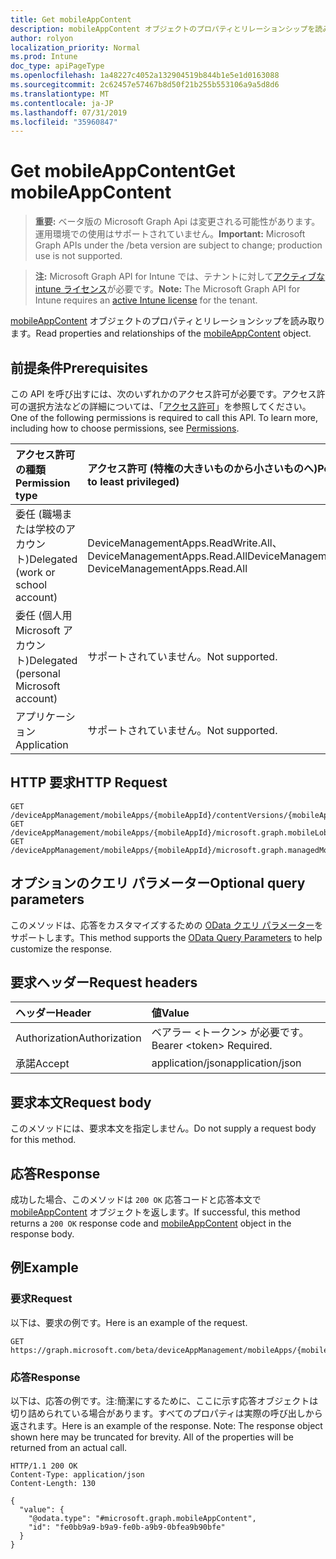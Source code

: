 ```yaml
---
title: Get mobileAppContent
description: mobileAppContent オブジェクトのプロパティとリレーションシップを読み取ります。
author: rolyon
localization_priority: Normal
ms.prod: Intune
doc_type: apiPageType
ms.openlocfilehash: 1a48227c4052a132904519b844b1e5e1d0163088
ms.sourcegitcommit: 2c62457e57467b8d50f21b255b553106a9a5d8d6
ms.translationtype: MT
ms.contentlocale: ja-JP
ms.lasthandoff: 07/31/2019
ms.locfileid: "35960847"
---
```

# <a name="get-mobileappcontent"></a><span data-ttu-id="78bf4-103">Get mobileAppContent</span><span class="sxs-lookup"><span data-stu-id="78bf4-103">Get mobileAppContent</span></span>

> <span data-ttu-id="78bf4-104">**重要:** ベータ版の Microsoft Graph Api は変更される可能性があります。運用環境での使用はサポートされていません。</span><span class="sxs-lookup"><span data-stu-id="78bf4-104">**Important:** Microsoft Graph APIs under the /beta version are subject to change; production use is not supported.</span></span>

> <span data-ttu-id="78bf4-105">**注:** Microsoft Graph API for Intune では、テナントに対して[アクティブな intune ライセンス](https://go.microsoft.com/fwlink/?linkid=839381)が必要です。</span><span class="sxs-lookup"><span data-stu-id="78bf4-105">**Note:** The Microsoft Graph API for Intune requires an [active Intune license](https://go.microsoft.com/fwlink/?linkid=839381) for the tenant.</span></span>

<span data-ttu-id="78bf4-106">[mobileAppContent](../resources/intune-apps-mobileappcontent.md) オブジェクトのプロパティとリレーションシップを読み取ります。</span><span class="sxs-lookup"><span data-stu-id="78bf4-106">Read properties and relationships of the [mobileAppContent](../resources/intune-apps-mobileappcontent.md) object.</span></span>

## <a name="prerequisites"></a><span data-ttu-id="78bf4-107">前提条件</span><span class="sxs-lookup"><span data-stu-id="78bf4-107">Prerequisites</span></span>
<span data-ttu-id="78bf4-p101">この API を呼び出すには、次のいずれかのアクセス許可が必要です。アクセス許可の選択方法などの詳細については、「[アクセス許可](/graph/permissions-reference)」を参照してください。</span><span class="sxs-lookup"><span data-stu-id="78bf4-p101">One of the following permissions is required to call this API. To learn more, including how to choose permissions, see [Permissions](/graph/permissions-reference).</span></span>

|<span data-ttu-id="78bf4-110">アクセス許可の種類</span><span class="sxs-lookup"><span data-stu-id="78bf4-110">Permission type</span></span>|<span data-ttu-id="78bf4-111">アクセス許可 (特権の大きいものから小さいものへ)</span><span class="sxs-lookup"><span data-stu-id="78bf4-111">Permissions (from most to least privileged)</span></span>|
|:---|:---|
|<span data-ttu-id="78bf4-112">委任 (職場または学校のアカウント)</span><span class="sxs-lookup"><span data-stu-id="78bf4-112">Delegated (work or school account)</span></span>|<span data-ttu-id="78bf4-113">DeviceManagementApps.ReadWrite.All、DeviceManagementApps.Read.All</span><span class="sxs-lookup"><span data-stu-id="78bf4-113">DeviceManagementApps.ReadWrite.All, DeviceManagementApps.Read.All</span></span>|
|<span data-ttu-id="78bf4-114">委任 (個人用 Microsoft アカウント)</span><span class="sxs-lookup"><span data-stu-id="78bf4-114">Delegated (personal Microsoft account)</span></span>|<span data-ttu-id="78bf4-115">サポートされていません。</span><span class="sxs-lookup"><span data-stu-id="78bf4-115">Not supported.</span></span>|
|<span data-ttu-id="78bf4-116">アプリケーション</span><span class="sxs-lookup"><span data-stu-id="78bf4-116">Application</span></span>|<span data-ttu-id="78bf4-117">サポートされていません。</span><span class="sxs-lookup"><span data-stu-id="78bf4-117">Not supported.</span></span>|

## <a name="http-request"></a><span data-ttu-id="78bf4-118">HTTP 要求</span><span class="sxs-lookup"><span data-stu-id="78bf4-118">HTTP Request</span></span>
<!-- {
  "blockType": "ignored"
}
-->
``` http
GET /deviceAppManagement/mobileApps/{mobileAppId}/contentVersions/{mobileAppContentId}
GET /deviceAppManagement/mobileApps/{mobileAppId}/microsoft.graph.mobileLobApp/contentVersions/{mobileAppContentId}
GET /deviceAppManagement/mobileApps/{mobileAppId}/microsoft.graph.managedMobileLobApp/contentVersions/{mobileAppContentId}
```

## <a name="optional-query-parameters"></a><span data-ttu-id="78bf4-119">オプションのクエリ パラメーター</span><span class="sxs-lookup"><span data-stu-id="78bf4-119">Optional query parameters</span></span>
<span data-ttu-id="78bf4-120">このメソッドは、応答をカスタマイズするための [OData クエリ パラメーター](https://docs.microsoft.com/en-us/graph/query-parameters)をサポートします。</span><span class="sxs-lookup"><span data-stu-id="78bf4-120">This method supports the [OData Query Parameters](https://docs.microsoft.com/en-us/graph/query-parameters) to help customize the response.</span></span>

## <a name="request-headers"></a><span data-ttu-id="78bf4-121">要求ヘッダー</span><span class="sxs-lookup"><span data-stu-id="78bf4-121">Request headers</span></span>
|<span data-ttu-id="78bf4-122">ヘッダー</span><span class="sxs-lookup"><span data-stu-id="78bf4-122">Header</span></span>|<span data-ttu-id="78bf4-123">値</span><span class="sxs-lookup"><span data-stu-id="78bf4-123">Value</span></span>|
|:---|:---|
|<span data-ttu-id="78bf4-124">Authorization</span><span class="sxs-lookup"><span data-stu-id="78bf4-124">Authorization</span></span>|<span data-ttu-id="78bf4-125">ベアラー &lt;トークン&gt; が必要です。</span><span class="sxs-lookup"><span data-stu-id="78bf4-125">Bearer &lt;token&gt; Required.</span></span>|
|<span data-ttu-id="78bf4-126">承諾</span><span class="sxs-lookup"><span data-stu-id="78bf4-126">Accept</span></span>|<span data-ttu-id="78bf4-127">application/json</span><span class="sxs-lookup"><span data-stu-id="78bf4-127">application/json</span></span>|

## <a name="request-body"></a><span data-ttu-id="78bf4-128">要求本文</span><span class="sxs-lookup"><span data-stu-id="78bf4-128">Request body</span></span>
<span data-ttu-id="78bf4-129">このメソッドには、要求本文を指定しません。</span><span class="sxs-lookup"><span data-stu-id="78bf4-129">Do not supply a request body for this method.</span></span>

## <a name="response"></a><span data-ttu-id="78bf4-130">応答</span><span class="sxs-lookup"><span data-stu-id="78bf4-130">Response</span></span>
<span data-ttu-id="78bf4-131">成功した場合、このメソッドは `200 OK` 応答コードと応答本文で [mobileAppContent](../resources/intune-apps-mobileappcontent.md) オブジェクトを返します。</span><span class="sxs-lookup"><span data-stu-id="78bf4-131">If successful, this method returns a `200 OK` response code and [mobileAppContent](../resources/intune-apps-mobileappcontent.md) object in the response body.</span></span>

## <a name="example"></a><span data-ttu-id="78bf4-132">例</span><span class="sxs-lookup"><span data-stu-id="78bf4-132">Example</span></span>

### <a name="request"></a><span data-ttu-id="78bf4-133">要求</span><span class="sxs-lookup"><span data-stu-id="78bf4-133">Request</span></span>
<span data-ttu-id="78bf4-134">以下は、要求の例です。</span><span class="sxs-lookup"><span data-stu-id="78bf4-134">Here is an example of the request.</span></span>
``` http
GET https://graph.microsoft.com/beta/deviceAppManagement/mobileApps/{mobileAppId}/contentVersions/{mobileAppContentId}
```

### <a name="response"></a><span data-ttu-id="78bf4-135">応答</span><span class="sxs-lookup"><span data-stu-id="78bf4-135">Response</span></span>
<span data-ttu-id="78bf4-p102">以下は、応答の例です。注:簡潔にするために、ここに示す応答オブジェクトは切り詰められている場合があります。すべてのプロパティは実際の呼び出しから返されます。</span><span class="sxs-lookup"><span data-stu-id="78bf4-p102">Here is an example of the response. Note: The response object shown here may be truncated for brevity. All of the properties will be returned from an actual call.</span></span>
``` http
HTTP/1.1 200 OK
Content-Type: application/json
Content-Length: 130

{
  "value": {
    "@odata.type": "#microsoft.graph.mobileAppContent",
    "id": "fe0bb9a9-b9a9-fe0b-a9b9-0bfea9b90bfe"
  }
}
```





